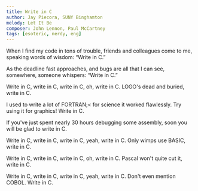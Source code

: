 ```yaml
---
title: Write in C
author: Jay Piecora, SUNY Binghamton
melody: Let It Be
composer: John Lennon, Paul McCartney
tags: [esoteric, nerdy, eng]
---
```


When I find my code in tons of trouble,
friends and colleagues come to me,
speaking words of wisdom: “Write in C.”

As the deadline fast approaches,
and bugs are all that I can see,
somewhere, someone whispers: “Write in C.”

Write in C, write in C,
write in C, oh, write in C.
LOGO's dead and buried, write in C.

I used to write a lot of FORTRAN;<
for science it worked flawlessly.
Try using it for graphics! Write in C.

If you've just spent nearly 30 hours
debugging some assembly,
soon you will be glad to write in C.

Write in C, write in C,
write in C, yeah, write in C.
Only wimps use BASIC, write in C.

Write in C, write in C,
write in C, oh, write in C.
Pascal won't quite cut it, write in C.

Write in C, write in C,
write in C, yeah, write in C.
Don't even mention COBOL. Write in C.
